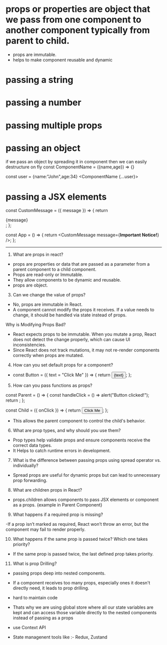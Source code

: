 # props or properties are object that we pass from one component to another component typically from parent to child.
- props are immutable.
- helps to make component reusable and dynamic


# passing a string

<ComponentName name='alice'>

# passing a number

<ComponentName age={30}>

# passing multiple props

<User name="John" age={25} isAdmin={true} />

# passing an object

if we pass an object by spreading it in component then we can easily destructure on fly
const ComponentName = ({name,age}) => {}

const user = {name:"John",age:34}
<ComponentName {...user}>
<ComponentName data={user}>

# passing a JSX elements

const CustomMessage = ({ message }) => {
return <div>{message}</div>;
};

const App = () => {
return <CustomMessage message={<strong>Important Notice!</strong>} />;
};

---

1. What are props in react?

- props are properties or data that are passed as a parameter from a parent component to a child component.
- Props are read-only or Immutable.
- They allow components to be dynamic and reusable.
- props are object.

3. Can we change the value of props?

- No, props are immutable in React.
- A component cannot modify the props it receives. If a value needs to change, it should be handled via state instead of props.

Why is Modifying Props Bad?

- React expects props to be immutable. When you mutate a prop, React does not detect the change properly, which can cause UI inconsistencies.
- Since React does not track mutations, it may not re-render components correctly when props are mutated.

4. How can you set default props for a component?

- const Button = ({ text = "Click Me" }) => {
  return <button>{text}</button>;
  };

5. How can you pass functions as props?

const Parent = () => {
const handleClick = () => alert("Button clicked!");
return <Child onClick={handleClick} />;
};

const Child = ({ onClick }) => {
return <button onClick={onClick}>Click Me</button>;
};

- This allows the parent component to control the child's behavior.

6. What are prop types, and why should you use them?

- Prop types help validate props and ensure components receive the correct data types.
- It Helps to catch runtime errors in development.

7. What is the difference between passing props using spread operator vs. individually?

- Spread props are useful for dynamic props but can lead to unnecessary prop forwarding.

8. What are children props in React?

- props.children allows components to pass JSX elements or component as a props.
  {example in Parent Component}

9. What happens if a required prop is missing?

-If a prop isn’t marked as required, React won’t throw an error, but the component may fail to render properly.

10. What happens if the same prop is passed twice? Which one takes priority?

- If the same prop is passed twice, the last defined prop takes priority.

11. What is prop Drilling?

- passing props deep into nested components.
- If a component receives too many props, especially ones it doesn't directly need, it leads to prop drilling.
- hard to maintain code

- Thats why we are using global store where all our state variables are kept and can access those variable directly to the nested components instead of passing as a props
- use Context API
- State managenent tools like :- Redux, Zustand
